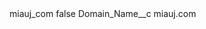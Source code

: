 <?xml version="1.0" encoding="UTF-8"?>
<CustomMetadata xmlns="http://soap.sforce.com/2006/04/metadata" xmlns:xsi="http://www.w3.org/2001/XMLSchema-instance" xmlns:xsd="http://www.w3.org/2001/XMLSchema">
    <label>miauj_com</label>
    <protected>false</protected>
    <values>
        <field>Domain_Name__c</field>
        <value xsi:type="xsd:string">miauj.com</value>
    </values>
</CustomMetadata>
